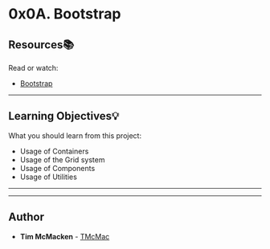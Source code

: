# 0x0A. Bootstrap

## Resources:books:
Read or watch:
* [Bootstrap](https://getbootstrap.com/docs/4.4/getting-started/introduction/)

---
## Learning Objectives:bulb:
What you should learn from this project:

* Usage of Containers
* Usage of the Grid system
* Usage of Components
* Usage of Utilities

---

---

## Author
* **Tim McMacken** - [TMcMac](https://github.com/TMcMac)